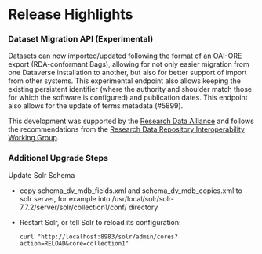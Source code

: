 # Release Highlights

### Dataset Migration API (Experimental)

Datasets can now imported/updated following the format of an OAI-ORE export (RDA-conformant Bags), allowing for not only easier migration from one Dataverse installation to another, but also for better support of import from other systems. This experimental endpoint also allows keeping the existing persistent identifier (where the authority and shoulder match those for which the software is configured) and publication dates. This endpoint also allows for the update of terms metadata (#5899).

This development was supported by the [Research Data Alliance](https://rd-alliance.org) and follows the recommendations from the [Research Data Repository Interoperability Working Group](http://dx.doi.org/10.15497/RDA00025).

### Additional Upgrade Steps

Update Solr Schema

- copy schema_dv_mdb_fields.xml and schema_dv_mdb_copies.xml to solr server, for example into /usr/local/solr/solr-7.7.2/server/solr/collection1/conf/ directory

- Restart Solr, or tell Solr to reload its configuration:

   `curl "http://localhost:8983/solr/admin/cores?action=RELOAD&core=collection1"`
